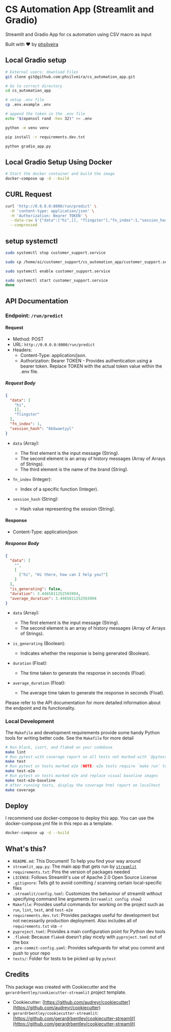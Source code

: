 # CS Automation App (Streamlit and Gradio)

Streamlit and Gradio App for cs automation using CSV macro as input

Built with ❤️ by [phsilveira](https://github.com/phsilveira)

## Local Gradio setup
```sh
# External users: download Files
git clone git@github.com:phsilveira/cs_automation_app.git

# Go to correct directory
cd cs_automation_app

# setup .env file
cp .env.example .env

# append the token in the .env file
echo "$(openssl rand -hex 32)" >> .env

python -m venv venv

pip install -r requirements.dev.txt

python gradio_app.py
```

## Local Gradio Setup Using Docker
```sh
# Start the docker container and build the image
docker-compose up -d --build
```

## CURL Request
```sh
curl 'http://0.0.0.0:8000/run/predict' \
  -H 'content-type: application/json' \
  -H 'Authorization: Bearer TOKEN' \
  --data-raw $'{"data":["hi",[], "flingster"],"fn_index":1,"session_hash":"6b5waetyyl"}' \
  --compressed
```

## setup systemctl
```sh
sudo systemctl stop customer_support.service

sudo cp /home/ai/customer_support/cs_automation_app/customer_support.service /etc/systemd/system/

sudo systemctl enable customer_support.service

sudo systemctl start customer_support.service
done
```


## API Documentation

### Endpoint: `/run/predict`

#### Request

- Method: POST
- URL: `http://0.0.0.0:8000/run/predict`
- Headers:
  - Content-Type: application/json.
  - Authorization: Bearer TOKEN - Provides authentication using a bearer token. Replace TOKEN with the actual token value within the .env file.


##### Request Body

```json
{
  "data": [
    "hi",
    [],
    "flingster"
  ],
  "fn_index": 1,
  "session_hash": "6b5waetyyl"
}
```

- `data` (Array):
  - The first element is the input message (String).
  - The second element is an array of history messages (Array of Arrays of Strings).
  - The third element is the name of the brand (String).

- `fn_index` (Integer):
  - Index of a specific function (Integer).

- `session_hash` (String):
  - Hash value representing the session (String).

#### Response

- Content-Type: application/json

##### Response Body

```json
{
  "data": [
    "",
    [
      ["hi", "Hi there, how can I help you?"]
    ]
  ],
  "is_generating": false,
  "duration": 3.4465811252593994,
  "average_duration": 3.4465811252593994
}
```

- `data` (Array):
  - The first element is the input message (String).
  - The second element is an array of history messages (Array of Arrays of Strings).

- `is_generating` (Boolean):
  - Indicates whether the response is being generated (Boolean).

- `duration` (Float):
  - The time taken to generate the response in seconds (Float).

- `average_duration` (Float):
  - The average time taken to generate the response in seconds (Float).

Please refer to the API documentation for more detailed information about the endpoint and its functionality.


### Local Development

The `Makefile` and development requirements provide some handy Python tools for writing better code.
See the `Makefile` for more detail

```sh
# Run black, isort, and flake8 on your codebase
make lint
# Run pytest with coverage report on all tests not marked with `@pytest.mark.e2e`
make test
# Run pytest on tests marked e2e (NOTE: e2e tests require `make run` to be running in a separate terminal)
make test-e2e
# Run pytest on tests marked e2e and replace visual baseline images
make test-e2e-baseline
# After running tests, display the coverage html report on localhost
make coverage
```
## Deploy

I recommend use docker-compose to deploy this app. You can use the docker-compose.yml file in this repo as a template.
  
```sh
docker-compose up -d --build
```

## What's this?

- `README.md`: This Document! To help you find your way around
- `streamlit_app.py`: The main app that gets run by [`streamlit`](https://docs.streamlit.io/)
- `requirements.txt`: Pins the version of packages needed
- `LICENSE`: Follows Streamlit's use of Apache 2.0 Open Source License
- `.gitignore`: Tells git to avoid comitting / scanning certain local-specific files
- `.streamlit/config.toml`: Customizes the behaviour of streamlit without specifying command line arguments (`streamlit config show`)
- `Makefile`: Provides useful commands for working on the project such as `run`, `lint`, `test`, and `test-e2e`
- `requirements.dev.txt`: Provides packages useful for development but not necessarily production deployment. Also includes all of `requirements.txt` via `-r`
- `pyproject.toml`: Provides a main configuration point for Python dev tools
- `.flake8`: Because `flake8` doesn't play nicely with `pyproject.toml` out of the box
- `.pre-commit-config.yaml`: Provides safeguards for what you commit and push to your repo
- `tests/`: Folder for tests to be picked up by `pytest`

## Credits

This package was created with Cookiecutter and the `gerardrbentley/cookiecutter-streamlit` project template.

- Cookiecutter: [https://github.com/audreyr/cookiecutter](https://github.com/audreyr/cookiecutter)
- `gerardrbentley/cookiecutter-streamlit`: [https://github.com/gerardrbentley/cookiecutter-streamlit](https://github.com/gerardrbentley/cookiecutter-streamlit)
